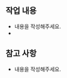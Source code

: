 ## 작업 내용
- 내용을 작성해주세요.
- 

## 참고 사항 
- 내용을 작성해주세요.

<!-- PR명은 라벨명: 작업명 로 작성해주세요 -->
<!-- docs: PR 템플릿 추가 -->
<!-- issue랑 연결, 라벨 달아주세요 -->
